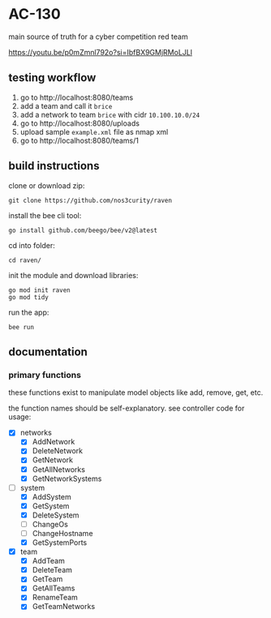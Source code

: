 # AC-130

main source of truth for a cyber competition red team

https://youtu.be/p0mZmnl792o?si=IbfBX9GMjRMoLJLl

## testing workflow

1) go to http://localhost:8080/teams
2) add a team and call it `brice`
3) add a network to team `brice` with cidr `10.100.10.0/24`
4) go to http://localhost:8080/uploads
5) upload sample `example.xml` file as nmap xml
6) go to http://localhost:8080/teams/1

## build instructions

clone or download zip:
```
git clone https://github.com/nos3curity/raven
```

install the bee cli tool:
```
go install github.com/beego/bee/v2@latest
```

cd into folder:
```
cd raven/
```

init the module and download libraries:
```
go mod init raven
go mod tidy
```

run the app:
```
bee run
```

## documentation

### primary functions

these functions exist to manipulate model objects like add, remove, get, etc.

the function names should be self-explanatory. see controller code for usage:
- [x] networks
	- [x] AddNetwork
	- [x] DeleteNetwork
	- [x] GetNetwork
	- [x] GetAllNetworks
	- [x] GetNetworkSystems
- [ ] system
	- [x] AddSystem
	- [x] GetSystem
	- [x] DeleteSystem
	- [ ] ChangeOs
	- [ ] ChangeHostname
	- [x] GetSystemPorts
- [x] team
	- [x] AddTeam
	- [x] DeleteTeam
	- [x] GetTeam
	- [x] GetAllTeams
	- [x] RenameTeam
	- [x] GetTeamNetworks